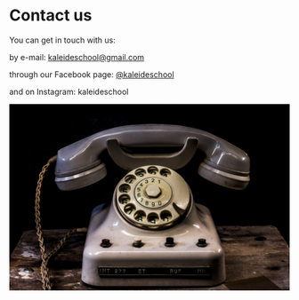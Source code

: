 # Contact us

You can get in touch with us:

by e-mail: kaleideschool@gmail.com

through our Facebook page: [@kaleideschool](https://www.facebook.com/kaleideschool/)

and on Instagram: kaleideschool

![Foto de Tim G. Photography, CC BY 2.0](../.gitbook/assets/tim-g.-photography_cc-by-2.0.jpg)

